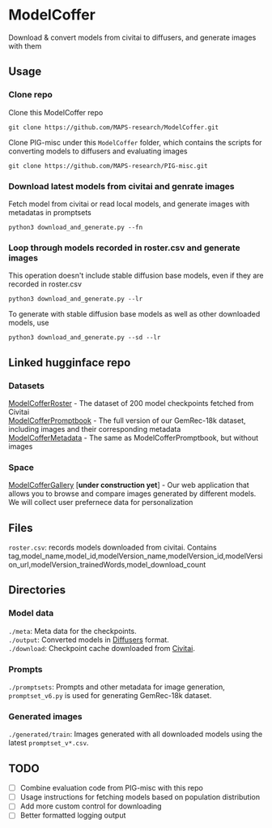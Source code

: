 # ModelCoffer

Download & convert models from civitai to diffusers, and generate images with them

## Usage
### Clone repo
Clone this ModelCoffer repo
```
git clone https://github.com/MAPS-research/ModelCoffer.git
```

Clone PIG-misc under this `ModelCoffer` folder, which contains the scripts for converting models to diffusers and evaluating images
```
git clone https://github.com/MAPS-research/PIG-misc.git
```

### Download latest models from civitai and genrate images
Fetch model from civitai or read local models, and generate images with metadatas in promptsets
```
python3 download_and_generate.py --fn
```

### Loop through models recorded in roster.csv and generate images
This operation doesn't include stable diffusion base models, even if they are recorded in roster.csv
```
python3 download_and_generate.py --lr 
```
To generate with stable diffusion base models as well as other downloaded models, use
```
python3 download_and_generate.py --sd --lr
```


## Linked hugginface repo
### Datasets
[ModelCofferRoster](https://huggingface.co/datasets/NYUSHPRP/ModelCofferRoster) - The dataset of 200 model checkpoints fetched from Civitai\
[ModelCofferPromptbook](https://huggingface.co/datasets/NYUSHPRP/ModelCofferPromptBook) - The full version of our GemRec-18k dataset, including images and their corresponding metadata\
[ModelCofferMetadata](https://huggingface.co/datasets/NYUSHPRP/ModelCofferMetadata) - The same as ModelCofferPromptbook, but without images

### Space
[ModelCofferGallery](https://huggingface.co/spaces/NYUSHPRP/ModelCofferGallery) [**under construction yet**] - Our web application that allows you to browse and compare images generated by different models. We will collect user prefernece data for personalization 


## Files
`roster.csv`: records models downloaded from civitai. Contains tag,model_name,model_id,modelVersion_name,modelVersion_id,modelVersion_url,modelVersion_trainedWords,model_download_count

## Directories
### Model data
`./meta`: Meta data for the checkpoints. \
`./output`: Converted models in [Diffusers](https://huggingface.co/docs/diffusers/index) format. \
`./download`: Checkpoint cache downloaded from [Civitai](https://civitai.com/).

### Prompts
`./promptsets`: Prompts and other metadata for image generation, `promptset_v6.py` is used for generating GemRec-18k dataset.

### Generated images
`./generated/train`: Images generated with all downloaded models using the latest `promptset_v*.csv`.


## TODO
- [ ] Combine evaluation code from PIG-misc with this repo
- [ ] Usage instructions for fetching models based on population distribution
- [ ] Add more custom control for downloading
- [ ] Better formatted logging output